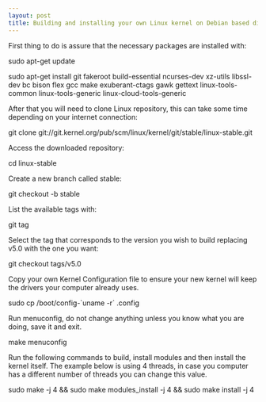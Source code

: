 ```yaml
---
layout: post
title: Building and installing your own Linux kernel on Debian based distros!
---
```


First thing to do is assure that the necessary packages are installed with:

sudo apt-get update

sudo apt-get install git fakeroot build-essential ncurses-dev xz-utils libssl-dev bc bison flex gcc make exuberant-ctags gawk gettext linux-tools-common linux-tools-generic linux-cloud-tools-generic

After that you will need to clone Linux repository, this can take some time depending on your internet connection:

git clone git://git.kernel.org/pub/scm/linux/kernel/git/stable/linux-stable.git

Access the downloaded repository:

cd linux-stable

Create a new branch called stable:

git checkout -b stable

List the available tags with:

git tag

Select the tag that corresponds to the version you wish to build replacing v5.0 with the one you want:

git checkout tags/v5.0

Copy your own Kernel Configuration file to ensure your new kernel will keep the drivers your computer already uses.

sudo cp /boot/config-\`uname -r\` .config

Run menuconfig, do not change anything unless you know what you are doing, save it and exit.

make menuconfig

Run the following commands to build, install modules and then install the kernel itself. The example below is using 4 threads, in case you computer has a different number of threads you can change this value.

sudo make -j 4 && sudo make modules_install -j 4 && sudo make install -j 4
